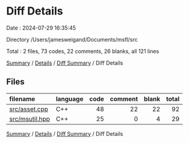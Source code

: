 # Diff Details

Date : 2024-07-29 16:35:45

Directory /Users/jamesweigand/Documents/msfl/src

Total : 2 files,  73 codes, 22 comments, 26 blanks, all 121 lines

[Summary](results.md) / [Details](details.md) / [Diff Summary](diff.md) / Diff Details

## Files
| filename | language | code | comment | blank | total |
| :--- | :--- | ---: | ---: | ---: | ---: |
| [src/asset.cpp](/src/asset.cpp) | C++ | 48 | 22 | 22 | 92 |
| [src/msutil.hpp](/src/msutil.hpp) | C++ | 25 | 0 | 4 | 29 |

[Summary](results.md) / [Details](details.md) / [Diff Summary](diff.md) / Diff Details
